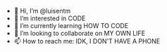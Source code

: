- 👋 Hi, I’m @luisentm
- 👀 I’m interested in CODE
- 🌱 I’m currently learning HOW TO CODE
- 💞️ I’m looking to collaborate on MY OWN LIFE
- 📫 How to reach me: IDK, I DON'T HAVE A PHONE

<!---
luisentm/luisentm is a ✨ special ✨ repository because its `README.md` (this file) appears on your GitHub profile.
You can click the Preview link to take a look at your changes.
--->
